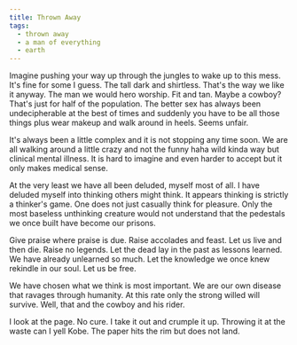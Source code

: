 ```yaml
---
title: Thrown Away
tags:
  - thrown away
  - a man of everything
  - earth
---
```

Imagine pushing your way up through the jungles to wake up to this mess. It's fine for some I guess. The tall dark and shirtless. That's the way we like it anyway. The man we would hero worship. Fit and tan. Maybe a cowboy?  That's just for half of the population. The better sex has always been undecipherable at the best of times and suddenly you have to be all those things plus wear makeup and walk around in heels. Seems unfair.

It's always been a little complex and it is not stopping any time soon. We are all walking around a little crazy and not the funny haha wild kinda way but clinical mental illness. It is hard to imagine and even harder to accept but it only makes medical sense.

At the very least we have all been deluded, myself most of all. I have deluded myself into thinking others might think. It appears thinking is strictly a thinker's game. One does not just casually think for pleasure. Only the most baseless unthinking creature would not understand that the pedestals we once built have become our prisons.

Give praise where praise is due. Raise accolades and feast. Let us live and then die. Raise no legends. Let the dead lay in the past as lessons learned. We have already unlearned so much. Let the knowledge we once knew rekindle in our soul. Let us be free.

We have chosen what we think is most important. We are our own disease that ravages through humanity. At this rate only the strong willed will survive. Well, that and the cowboy and his rider.

I look at the page. No cure. I take it out and crumple it up. Throwing it at the waste can I yell Kobe. The paper hits the rim but does not land.
